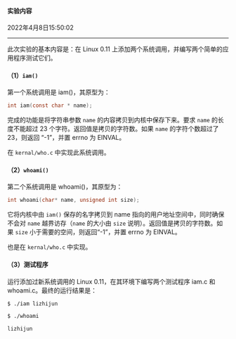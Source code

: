 #### 实验内容

2022年4月8日15:50:02

---

此次实验的基本内容是：在 Linux 0.11 上添加两个系统调用，并编写两个简单的应用程序测试它们。

#### （1）`iam()`

第一个系统调用是 iam()，其原型为：

```c
int iam(const char * name);
```

完成的功能是将字符串参数 `name` 的内容拷贝到内核中保存下来。要求 `name` 的长度不能超过 23 个字符。返回值是拷贝的字符数。如果 `name` 的字符个数超过了 23，则返回 “-1”，并置 errno 为 EINVAL。

在 `kernal/who.c` 中实现此系统调用。

#### （2）`whoami()`

第二个系统调用是 whoami()，其原型为：

```c
int whoami(char* name, unsigned int size);
```

它将内核中由 `iam()` 保存的名字拷贝到 name 指向的用户地址空间中，同时确保不会对 `name` 越界访存（`name` 的大小由 `size` 说明）。返回值是拷贝的字符数。如果 `size` 小于需要的空间，则返回“-1”，并置 errno 为 EINVAL。

也是在 `kernal/who.c` 中实现。

#### （3）测试程序

运行添加过新系统调用的 Linux 0.11，在其环境下编写两个测试程序 iam.c 和 whoami.c。最终的运行结果是：

```bash
$ ./iam lizhijun

$ ./whoami

lizhijun
```

